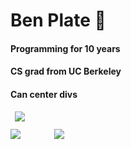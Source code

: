 <h1>Ben Plate 👋</h1>
<h4>Programming for 10 years</h4>
<h4>CS grad from UC Berkeley</h4>
<h4>Can center divs</h4>
<img src="https://github-profile-summary-cards.vercel.app/api/cards/profile-details?username=ben9583&theme=monokai" style="margin-left:7px;margin-bottom:12px"/>
<div>
    <img src="https://github-profile-summary-cards.vercel.app/api/cards/repos-per-language?username=ben9583&theme=monokai" style="margin-right:50px" />
    <img src="https://github-profile-summary-cards.vercel.app/api/cards/most-commit-language?username=ben9583&theme=monokai" />
</div>
<br />
